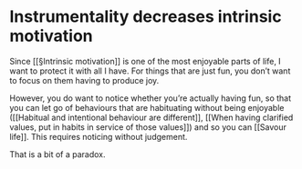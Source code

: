 # Instrumentality decreases intrinsic motivation
Since [[§Intrinsic motivation]] is one of the most enjoyable parts of life, I want to protect it with all I have. For things that are just fun, you don’t want to focus on them having to produce joy.

However, you do want to notice whether you’re actually having fun, so that you can let go of behaviours that are habituating without being enjoyable ([[Habitual and intentional behaviour are different]], [[When having clarified values, put in habits in service of those values]]) and so you can [[Savour life]]. This requires noticing without judgement.

That is a bit of a paradox.

<!-- #p1 -->

<!-- {BearID:0F70AD9C-AC48-4324-9010-7CA3777B1B06-91888-00008E5030588625} -->
